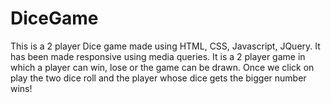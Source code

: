 # DiceGame
This is a 2 player Dice game made using HTML, CSS, Javascript, JQuery. It has been made responsive using media queries. 
It is a 2 player game in which a player can win, lose or the game can be drawn.
Once we click on play the two dice roll and the player whose dice gets the bigger number wins!
